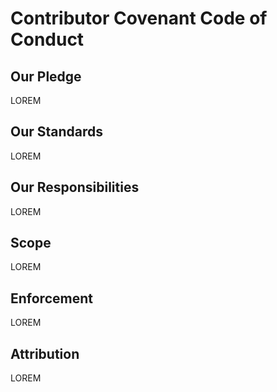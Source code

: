 # Contributor Covenant Code of Conduct

## Our Pledge

LOREM

## Our Standards

LOREM

## Our Responsibilities

LOREM

## Scope

LOREM

## Enforcement

LOREM

## Attribution

LOREM
